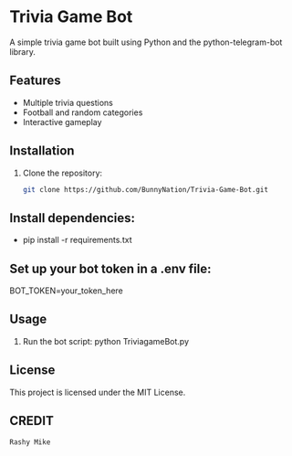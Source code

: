 # Trivia Game Bot

A simple trivia game bot built using Python and the python-telegram-bot library.

## Features
- Multiple trivia questions
- Football and random categories
- Interactive gameplay

## Installation
1. Clone the repository:
   ```bash
   git clone https://github.com/BunnyNation/Trivia-Game-Bot.git

## Install dependencies:
- pip install -r requirements.txt

## Set up your bot token in a .env file:
BOT_TOKEN=your_token_here

   ## Usage
   1. Run the bot script:
python TriviagameBot.py

   ## License
This project is licensed under the MIT License.

## CREDIT
    Rashy Mike
